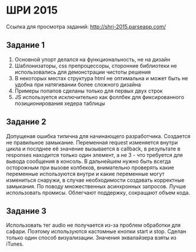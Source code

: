 # ШРИ 2015

Ссылка для просмотра заданий: http://shri-2015.parseapp.com/

Задание 1
---------
1. Основной упорт делался на функциональность, не на дизайн
2. Шаблонизаторы, css препроцессоры, сторонние библиотеки не использовались для демонстрации чистоты решения
3. В некоторых местах структура html не оптимальна и может быть не удобна при натягивании более сложного дизайна
4. Примеры попапов сделаны только для первых двух строк
5. JS используется исключительно как фоллбек для фиксированного позиционирования хедера таблицы

Задание 2
---------
Допущеная ошибка типична для начинающего разработчика. Создается не правильное замыкание.
Переменная request изменяется внутри цикла и послднее её значение вызывается в callback,
в результате в responses находится только один элемент, а не 3 - что требуется для вывода сообщения в консоль.
В дальнейшем нужно быть всегда осторожным при вызове колбеков,
внимательно проверять какие переменные используются внутри и какие переменные могут измениться снаружи, 
в случае необходимости создавать корректные замыкания.
По поводу множественных асинхронных запросов. Лучше использовать промисы. Облегчают поддержку, сокращают объем кода.

Задание 3
---------
Использовать тег audio не получается из-за проблем обработки для сафари. Поэтому используются кастомные кнопки
start и stop. Сделан только один способ визуализации. Значения эквалайзера взяты из iTunes.
